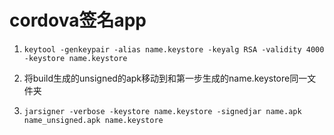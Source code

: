 # cordova签名app

1. ``keytool -genkeypair -alias name.keystore -keyalg RSA -validity 4000 -keystore name.keystore ``

2. 将build生成的unsigned的apk移动到和第一步生成的name.keystore同一文件夹

3. ``jarsigner -verbose -keystore name.keystore -signedjar name.apk name_unsigned.apk name.keystore``